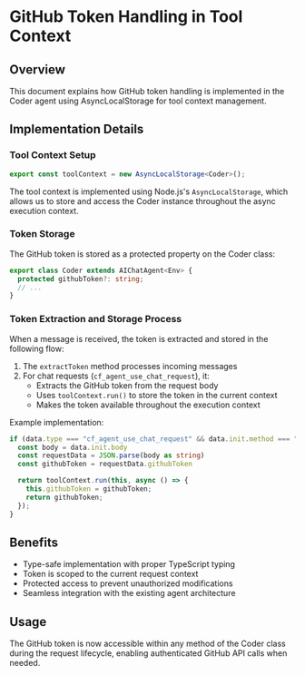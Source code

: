 # GitHub Token Handling in Tool Context

## Overview
This document explains how GitHub token handling is implemented in the Coder agent using AsyncLocalStorage for tool context management.

## Implementation Details

### Tool Context Setup
```typescript
export const toolContext = new AsyncLocalStorage<Coder>();
```

The tool context is implemented using Node.js's `AsyncLocalStorage`, which allows us to store and access the Coder instance throughout the async execution context.

### Token Storage
The GitHub token is stored as a protected property on the Coder class:

```typescript
export class Coder extends AIChatAgent<Env> {
  protected githubToken?: string;
  // ...
}
```

### Token Extraction and Storage Process
When a message is received, the token is extracted and stored in the following flow:

1. The `extractToken` method processes incoming messages
2. For chat requests (`cf_agent_use_chat_request`), it:
   - Extracts the GitHub token from the request body
   - Uses `toolContext.run()` to store the token in the current context
   - Makes the token available throughout the execution context

Example implementation:
```typescript
if (data.type === "cf_agent_use_chat_request" && data.init.method === "POST") {
  const body = data.init.body
  const requestData = JSON.parse(body as string)
  const githubToken = requestData.githubToken

  return toolContext.run(this, async () => {
    this.githubToken = githubToken;
    return githubToken;
  });
}
```

## Benefits
- Type-safe implementation with proper TypeScript typing
- Token is scoped to the current request context
- Protected access to prevent unauthorized modifications
- Seamless integration with the existing agent architecture

## Usage
The GitHub token is now accessible within any method of the Coder class during the request lifecycle, enabling authenticated GitHub API calls when needed.
